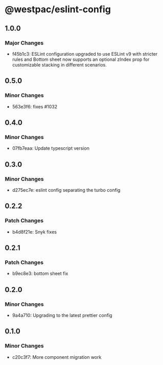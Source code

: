 # @westpac/eslint-config

## 1.0.0

### Major Changes

- f45b1c3: ESLint configuration upgraded to use ESLint v9 with stricter rules and Bottom sheet now supports an optional zIndex prop for customizable stacking in different scenarios.

## 0.5.0

### Minor Changes

- 563e3f6: fixes #1032

## 0.4.0

### Minor Changes

- 07fb7eaa: Update typescript version

## 0.3.0

### Minor Changes

- d275ec7e: eslint config separating the turbo config

## 0.2.2

### Patch Changes

- b4d8f21e: Snyk fixes

## 0.2.1

### Patch Changes

- b9ec8e3: bottom sheet fix

## 0.2.0

### Minor Changes

- 9a4a710: Upgrading to the latest prettier config

## 0.1.0

### Minor Changes

- c20c3f7: More component migration work
